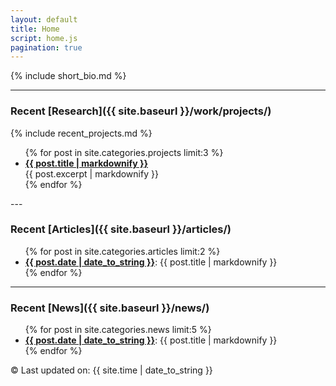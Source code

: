 ```yaml
---
layout: default
title: Home
script: home.js
pagination: true
---
```

{% include short_bio.md %}

---

### Recent [Research]({{ site.baseurl }}/work/projects/)
{% include recent_projects.md %}

<ul class="inset">
{% for post in site.categories.projects limit:3  %}
  <li>
    <a href="{{ site.baseurl }}/{{ post.url }}"><strong>{{ post.title | markdownify }}</strong></a> <br>
{{ post.excerpt | markdownify }}
  </li>
{% endfor %} 
</ul>
---

### Recent [Articles]({{ site.baseurl }}/articles/)
<ul class="inset">
{% for post in site.categories.articles limit:2 %}
  <li>
    <a href="{{ site.baseurl }}/{{ post.url }}"><strong>{{ post.date | date_to_string }}</strong></a>: {{ post.title | markdownify }}
  </li>
{% endfor %}
</ul>

---

### Recent [News]({{ site.baseurl }}/news/)
<ul class="inset">
{% for post in site.categories.news limit:5 %}
  <li>
    <a href="{{ site.baseurl }}/{{ post.url }}"><strong>{{ post.date | date_to_string }}</strong></a>: {{ post.title | markdownify }}
  </li>
{% endfor %}
</ul>


<div class="footer">
&copy; Last updated on: {{ site.time | date_to_string }}
</div>
